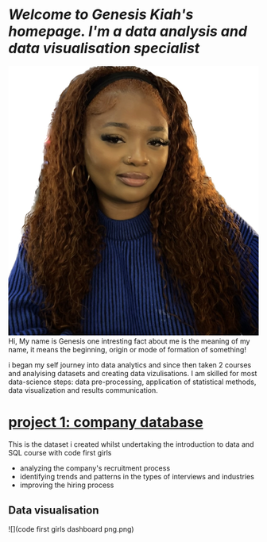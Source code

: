 #  *Welcome to Genesis Kiah's homepage. I'm a data analysis and data visualisation specialist*
![](IMG_8253.jpg) Hi, My name is Genesis one intresting fact about me is the meaning of my name, it means the beginning, origin or mode of formation of something! 

i began my self journey into data analytics and since then taken 2 courses and analyising datasets and creating data vizulisations. I am skilled for most data-science steps: data pre-processing, application of statistical methods, data visualization and results communication.


# [project 1: company database](https://github.com/Genesiskiah/company-)

This is the dataset i created whilst undertaking the introduction to data and SQL course with code first girls 

* analyzing the company's recruitment process 
* identifying trends and patterns in the types of interviews and industries
* improving the hiring process

## Data visualisation 
![](code first girls dashboard png.png)

